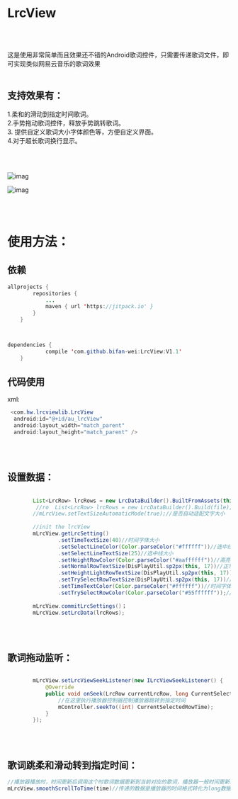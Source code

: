 # LrcView
<br>
<br>

这是使用非常简单而且效果还不错的Android歌词控件，只需要传递歌词文件，即可实现类似网易云音乐的歌词效果
<br>
<br>

 ## 支持效果有：
 
 1.柔和的滑动到指定时间歌词。<br>
 2.手势拖动歌词控件，释放手势跳转歌词。<br>
 3. 提供自定义歌词大小字体颜色等，方便自定义界面。<br>
 4.对于超长歌词换行显示。
 
 <br>
 <br>
 
![imag](https://github.com/bifan-wei/LrcView/blob/master/lrcView.gif)

![imag](https://github.com/bifan-wei/LrcView/blob/master/lrcviewPic.png)

<br>
<br>

# 使用方法：

## 依赖

```java 
allprojects {
		repositories {
			...
			maven { url 'https://jitpack.io' }
		}
	}



dependencies {
	        compile 'com.github.bifan-wei:LrcView:V1.1'
	}
```


## 代码使用

xml:

```java
 <com.hw.lrcviewlib.LrcView
  android:id="@+id/au_lrcView"
  android:layout_width="match_parent"
  android:layout_height="match_parent" />
```
<br>
<br>

## 设置数据：
```java
 
        List<LrcRow> lrcRows = new LrcDataBuilder().BuiltFromAssets(this, "test2.lrc");
         //ro  List<LrcRow> lrcRows = new LrcDataBuilder().Build(file);
        //mLrcView.setTextSizeAutomaticMode(true);//是否自动适配文字大小
	
        //init the lrcView
        mLrcView.getLrcSetting()
                .setTimeTextSize(40)//时间字体大小
                .setSelectLineColor(Color.parseColor("#ffffff"))//选中线颜色
                .setSelectLineTextSize(25)//选中线大小
                .setHeightRowColor(Color.parseColor("#aaffffff"))//高亮字体颜色
                .setNormalRowTextSize(DisPlayUtil.sp2px(this, 17))//正常行字体大小
                .setHeightLightRowTextSize(DisPlayUtil.sp2px(this, 17))//高亮行字体大小
                .setTrySelectRowTextSize(DisPlayUtil.sp2px(this, 17))//尝试选中行字体大小
                .setTimeTextColor(Color.parseColor("#ffffff"))//时间字体颜色
                .setTrySelectRowColor(Color.parseColor("#55ffffff"));//尝试选中字体颜色
		
        mLrcView.commitLrcSettings()；
        mLrcView.setLrcData(lrcRows);
```
<br>
<br>

## 歌词拖动监听：

```java

        mLrcView.setLrcViewSeekListener(new ILrcViewSeekListener() {
            @Override
            public void onSeek(LrcRow currentLrcRow, long CurrentSelectedRowTime) {
                //在这里执行播放器控制器控制播放器跳转到指定时间
                mController.seekTo((int) CurrentSelectedRowTime);
            }
        });
```
<br>
<br>

## 歌词跳柔和滑动转到指定时间：

```java
//播放器播放时，时间更新后调用这个时歌词数据更新到当前对应的歌词，播放器一般时间更新以秒为频率更新
mLrcView.smoothScrollToTime(time)//传递的数据是播放器的时间格式转化为long数据
```
